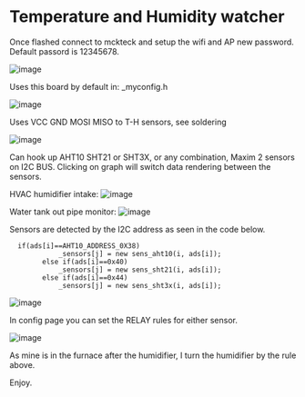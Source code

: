 # Temperature and Humidity watcher

Once flashed connect to mckteck and setup the wifi and AP new password. Default passord is 12345678.

![image](https://github.com/user-attachments/assets/8ee904b7-9e29-4bd2-ab56-342177fe6a1c)


Uses this board by default in: _myconfig.h


![image](https://github.com/user-attachments/assets/af5ba058-c2a2-4036-8d7e-1f8a97062230)


Uses VCC GND MOSI MISO to T-H sensors, see soldering

![image](https://github.com/user-attachments/assets/3ad7a4c2-9352-4a9a-a393-ed2ff4d6583b)

Can hook up AHT10  SHT21  or SHT3X, or any combination, Maxim 2 sensors on I2C BUS.
Clicking on graph will switch data rendering between the sensors.


HVAC humidifier intake:
![image](https://github.com/user-attachments/assets/7932a69a-5a0d-4881-8268-d70a50dcdea9)

Water tank out pipe monitor:
![image](https://github.com/user-attachments/assets/b554a810-297c-4176-832a-c8a16b24203a)






Sensors are detected by the I2C address as seen in the code below.

```
  if(ads[i]==AHT10_ADDRESS_0X38)
            _sensors[j] = new sens_aht10(i, ads[i]);
        else if(ads[i]==0x40)
            _sensors[j] = new sens_sht21(i, ads[i]);
        else if(ads[i]==0x44)
            _sensors[j] = new sens_sht3x(i, ads[i]);

```

![image](https://github.com/user-attachments/assets/e9d456c2-6265-451c-949f-604793905860)


In config page you can set the RELAY rules for either sensor.


![image](https://github.com/user-attachments/assets/2f7ca060-8aef-41a9-a45b-e19335ba5689)

As mine is in the furnace after the humidifier, I turn the humidifier by the rule above.

Enjoy.




